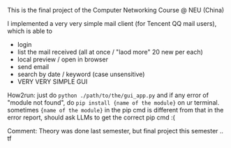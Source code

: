 This is the final project of the Computer Networking Course @ NEU (China)

I implemented a very very simple mail client (for Tencent QQ mail users), which is able to
- login
- list the mail received (all at once / "laod more" 20 new per each)
- local preview / open in browser
- send email
- search by date / keyword (case unsensitive)
- VERY VERY SIMPLE GUI

How2run: just do `python ./path/to/the/gui_app.py` and if any error of "module not found", do `pip install {name of the module}` on ur terminal. sometimes `{name of the module}` in the pip cmd is different from that in the error report, should ask LLMs to get the correct pip cmd :(

Comment: Theory was done last semester, but final project this semester .. tf 
